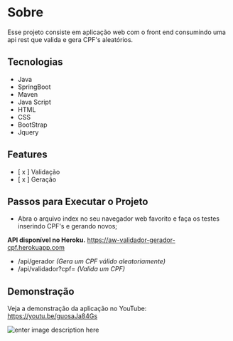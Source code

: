 #  Sobre

Esse projeto consiste em aplicação web com o  front end consumindo uma api rest que valida e gera CPF's aleatórios.

## Tecnologias
 -  Java
 - SpringBoot
 - Maven
 - Java Script
 - HTML
 - CSS
 - BootStrap
 - Jquery

## Features

 - [ x ] Validação
 - [ x ] Geração

## Passos para Executar o Projeto

 - Abra o arquivo index no seu navegador web favorito e faça os testes inserindo CPF's e gerando novos;
  
 **API disponível no Heroku.**
 https://aw-validador-gerador-cpf.herokuapp.com
 
 - /api/gerador  *(Gera um CPF válido aleatoriamente)*
 - /api/validador?cpf= *(Valida um CPF)*

## Demonstração

Veja a demonstração da aplicação no YouTube: https://youtu.be/guosaJa84Gs

![enter image description here](https://uploaddeimagens.com.br/images/003/384/470/original/aplicacao.png?1629174337)

